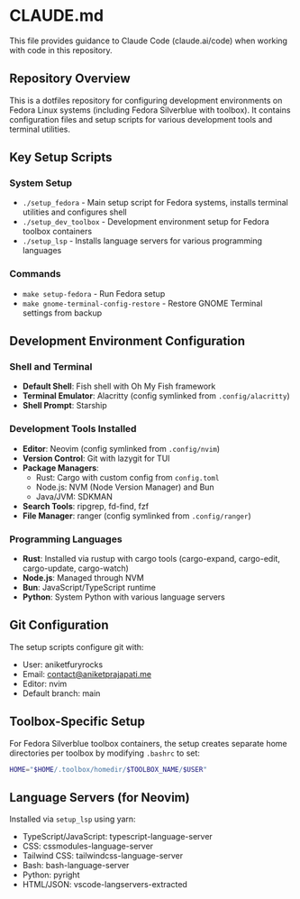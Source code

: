 # CLAUDE.md

This file provides guidance to Claude Code (claude.ai/code) when working with code in this repository.

## Repository Overview

This is a dotfiles repository for configuring development environments on Fedora Linux systems (including Fedora Silverblue with toolbox). It contains configuration files and setup scripts for various development tools and terminal utilities.

## Key Setup Scripts

### System Setup
- `./setup_fedora` - Main setup script for Fedora systems, installs terminal utilities and configures shell
- `./setup_dev_toolbox` - Development environment setup for Fedora toolbox containers
- `./setup_lsp` - Installs language servers for various programming languages

### Commands
- `make setup-fedora` - Run Fedora setup
- `make gnome-terminal-config-restore` - Restore GNOME Terminal settings from backup

## Development Environment Configuration

### Shell and Terminal
- **Default Shell**: Fish shell with Oh My Fish framework
- **Terminal Emulator**: Alacritty (config symlinked from `.config/alacritty`)
- **Shell Prompt**: Starship

### Development Tools Installed
- **Editor**: Neovim (config symlinked from `.config/nvim`)
- **Version Control**: Git with lazygit for TUI
- **Package Managers**:
  - Rust: Cargo with custom config from `config.toml`
  - Node.js: NVM (Node Version Manager) and Bun
  - Java/JVM: SDKMAN
- **Search Tools**: ripgrep, fd-find, fzf
- **File Manager**: ranger (config symlinked from `.config/ranger`)

### Programming Languages
- **Rust**: Installed via rustup with cargo tools (cargo-expand, cargo-edit, cargo-update, cargo-watch)
- **Node.js**: Managed through NVM
- **Bun**: JavaScript/TypeScript runtime
- **Python**: System Python with various language servers

## Git Configuration
The setup scripts configure git with:
- User: aniketfuryrocks
- Email: contact@aniketprajapati.me
- Editor: nvim
- Default branch: main

## Toolbox-Specific Setup
For Fedora Silverblue toolbox containers, the setup creates separate home directories per toolbox by modifying `.bashrc` to set:
```bash
HOME="$HOME/.toolbox/homedir/$TOOLBOX_NAME/$USER"
```

## Language Servers (for Neovim)
Installed via `setup_lsp` using yarn:
- TypeScript/JavaScript: typescript-language-server
- CSS: cssmodules-language-server
- Tailwind CSS: tailwindcss-language-server
- Bash: bash-language-server
- Python: pyright
- HTML/JSON: vscode-langservers-extracted